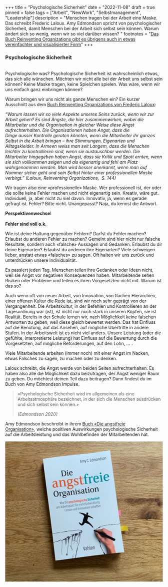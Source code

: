 +++
title = "Psychologische Sicherheit"
date = "2022-11-08"
draft = true
pinned = false
tags = ["Arbeit", "NewWork", "Selbstmanagement", "Leadership"]
description = "Menschen tragen bei der Arbeit eine Maske. Das schreibt Frederic Laloux. Amy Edmondson spricht von psychologischer Sicherheit, damit Menschen bei der Arbeit sich selbst sein können. Warum ändert sich so wenig, wenn wir so viel darüber wissen? "
footnotes = "[Das Buch Reinventing Organizations gibt es übrigens auch in etwas vereinfachter und visualisierter Form](https://www.exlibris.ch/de/buecher-buch/deutschsprachige-buecher/frederic-laloux/reinventing-organizations-visuell/id/9783800652853/)"
+++
### Psychologische Sicherheit

\
Psychologische was? Psychologische Sicherheit ist wahrscheinlich etwas, das sich alle wünschen. Möchten wir nicht alle bei der Arbeit uns selbst sein können? Keine Maske tragen, keine Spielchen spielen. Was wäre, wenn wir uns einfach ganz einbringen können?  

Warum bringen wir uns nicht als ganze Menschen ein? Ein kurzer Ausschnitt aus dem [Buch Reinventing Organizations von Frederic Laloux](https://www.exlibris.ch/de/buecher-buch/deutschsprachige-buecher/frederic-laloux/reinventing-organizations/id/9783800649136/): 

*“Warum lassen wir so viele Aspekte unseres Seins zurück, wenn wir zur Arbeit gehen? Es sind Ängste, die hier zusammenwirken, wobei die Mitarbeiter und die Organisation in gleicher Weise diese Angst aufrechterhalten. Die Organisationen haben Angst, dass die Dinge ausser Kontrolle geraten könnten, wenn die Mitarbeiter ihr ganzes Selbst in die Arbeit bringen – ihre Stimmungen, Eigenarten und Alltagskleider. In Armeen weiss man seit Langem, dass die Menschen leichter zu kontrollieren sind, wenn sie austauschbar werden. Die Mitarbeiter hingegeben haben Angst, dass sie Kritik und Spott ernten, wenn sie sich vollkommen zeigen und als eigenartig und fehl am Platz wahrgenommen werden. Man wird besser anerkannt, wenn man auf Nummer sicher geht und sein Selbst hinter einer professionellen Maske verbirgt.” (Laloux, Reinventing Organizations,  S. 144)* 

Wir tragen also eine «professionelle» Maske. Wer professionell ist, der oder die sollte keine Fehler machen und nicht eigenartig sein. Kreativ, wäre gut. Individuell, ja, aber nicht zu viel davon. Innovativ, ja, wenn es gerade gefragt ist. Fehler? Bitte nicht. Unangepasst? Naja, du kennst die Antwort.  

**Perspektivenwechse**l \
 \
**Fehler sind voll o.k.** 

Wie ist deine Haltung gegenüber Fehlern? Darfst du Fehler machen? Erlaubst du anderen Fehler zu machen? Gemeint sind hier nicht nur falsche Resultate, sondern auch «falsche» Aussagen und Gedanken. Erlaubst du dir deine Eigenarten? Erlaubst du anderen ihre Eigenarten? Viele schweigen lieber, anstatt etwas «falsches» zu sagen. Oft halten wir uns zurück und unterdrücken unsere Individualität. 

Es passiert jeden Tag. Menschen teilen ihre Gedanken oder Ideen nicht, weil sie Angst vor negativen Konsequenzen haben. Mitarbeitende sehen Risiken oder Probleme und teilen es ihren Vorgesetzten nicht mit. Warum ist das so? 

Auch wenn oft von neuer Arbeit, von Innovation, von flachen Hierarchien, einer offenen Kultur die Rede ist, sind wir noch sehr geprägt von der Vergangenheit. Die Arbeitskultur, in der Befehlen und Kontrollieren an der Tagesordnung war (ist), ist nicht nur noch stark in unseren Köpfen, sie ist Realität. Bereits in der Schule lernen wir, nach Möglichkeit keine falschen Antworten zu geben, weil diese gleich bewertet werden. Das hat Einfluss auf die Benotung, auf das Ansehen, auf mögliche Übertritte in andere Stufen. In der Arbeitswelt ist es nicht viel anders. Unsere Leistung (oder die gefühlte, interpretierte Leistung) hat Einfluss auf die Bewertung durch die Vorgesetzten, auf mögliche Beförderungen, auf den Lohn, … .  

Viele Mitarbeitende arbeiten (immer noch) mit einer Angst im Nacken, etwas Falsches zu sagen, zu machen oder zu denken.  

Laloux schreibt, die Angst werde von beiden Seiten aufrechterhalten. Es haben also alle die Möglichkeit dazu beizutragen, der Angst weniger Raum zu geben. Du möchtest deinen Teil dazu beitragen? Dann findest du im Buch von Amy Edmondson Impulse.  

> «Psychologische Sicherheit wird im allgemeinen als eine Arbeitsatmosphäre bezeichnet, in der sich die Menschen ausdrücken und sich selbst sein können.»
>
>  *(Edmondson 2020)* 

Amy Edmondson beschreibt in ihrem [Buch «Die angstfreie Organisation»](https://www.exlibris.ch/de/buecher-buch/deutschsprachige-buecher/amy-c-edmondson/die-angstfreie-organisation/id/9783800660674/), welche positiven Auswirkungen psychologische Sicherheit auf die Arbeitsleistung und das Wohlbefinden der Mitarbeitenden hat.  

![](1663304462654-2.jpeg)